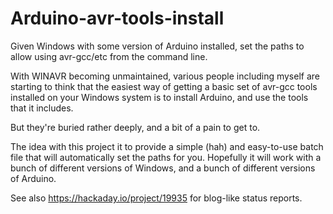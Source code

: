 # Arduino-avr-tools-install
Given Windows with some version of Arduino installed, set the paths to allow using avr-gcc/etc from the command line.

With WINAVR becoming unmaintained, various people including myself are starting to think that the easiest
way of getting a basic set of avr-gcc tools installed on your Windows system is to install Arduino, and
use the tools that it includes.

But they're buried rather deeply, and a bit of a pain to get to.

The idea with this project it to provide a simple (hah) and easy-to-use batch file that will
automatically set the paths for you. Hopefully it will work with a bunch of different versions of
Windows, and a bunch of different versions of Arduino.

See also https://hackaday.io/project/19935 for blog-like status reports.
